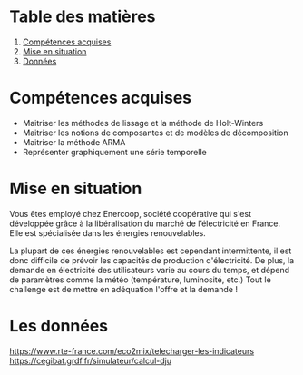 # Table des matières
1. [Compétences acquises](#Comp)
2. [Mise en situation](#Scenario)  
3. [Données](#data)

# Compétences acquises <a name="Comp"></a>
- Maitriser les méthodes de lissage et la méthode de Holt-Winters
- Maitriser les notions de composantes et de modèles de décomposition
- Maitriser la méthode ARMA
- Représenter graphiquement une série temporelle

# Mise en situation <a name="Scenario"></a>
Vous êtes employé chez Enercoop, société coopérative qui s'est développée grâce à la libéralisation du marché de l’électricité en France. Elle est spécialisée dans les énergies renouvelables.

La plupart de ces énergies renouvelables est cependant intermittente, il est donc difficile de prévoir les capacités de production d'électricité. De plus, la demande en électricité des utilisateurs varie au cours du temps, et dépend de paramètres comme la météo (température, luminosité, etc.) Tout le challenge est de mettre en adéquation l'offre et la demande !

# Les données <a name="data"></a>
https://www.rte-france.com/eco2mix/telecharger-les-indicateurs
https://cegibat.grdf.fr/simulateur/calcul-dju
